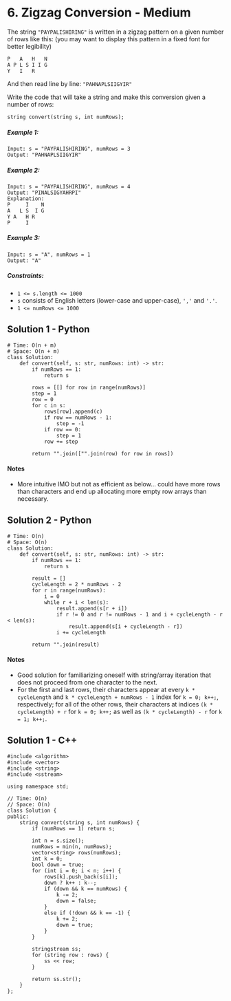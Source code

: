 # 6. Zigzag Conversion - Medium

The string `"PAYPALISHIRING"` is written in a zigzag pattern on a given number of rows like this: (you may want to display this pattern in a fixed font for better legibility)

```
P   A   H   N
A P L S I I G
Y   I   R
```

And then read line by line: `"PAHNAPLSIIGYIR"`

Write the code that will take a string and make this conversion given a number of rows:

```
string convert(string s, int numRows);
```

##### Example 1:

```
Input: s = "PAYPALISHIRING", numRows = 3
Output: "PAHNAPLSIIGYIR"
```

##### Example 2:

```
Input: s = "PAYPALISHIRING", numRows = 4
Output: "PINALSIGYAHRPI"
Explanation:
P     I    N
A   L S  I G
Y A   H R
P     I
```

##### Example 3:

```
Input: s = "A", numRows = 1
Output: "A"
```

##### Constraints:

- `1 <= s.length <= 1000`
- `s` consists of English letters (lower-case and upper-case), `','` and `'.'`.
- `1 <= numRows <= 1000`

## Solution 1 - Python
```
# Time: O(n + m)
# Space: O(n + m)
class Solution:
    def convert(self, s: str, numRows: int) -> str:
        if numRows == 1:
            return s
        
        rows = [[] for row in range(numRows)]
        step = 1
        row = 0
        for c in s:
            rows[row].append(c)
            if row == numRows - 1:
                step = -1
            if row == 0:
                step = 1
            row += step
        
        return "".join(["".join(row) for row in rows])
```

#### Notes
- More intuitive IMO but not as efficient as below... could have more rows than characters and end up allocating more empty row arrays than necessary.

## Solution 2 - Python
```
# Time: O(n)
# Space: O(n)
class Solution:
    def convert(self, s: str, numRows: int) -> str:
        if numRows == 1:
            return s
        
        result = []
        cycleLength = 2 * numRows - 2
        for r in range(numRows):
            i = 0
            while r + i < len(s):
                result.append(s[r + i])
                if r != 0 and r != numRows - 1 and i + cycleLength - r < len(s):
                    result.append(s[i + cycleLength - r])
                i += cycleLength
        
        return "".join(result)
```

#### Notes
- Good solution for familiarizing oneself with string/array iteration that does not proceed from one character to the next.
- For the first and last rows, their characters appear at every `k * cycleLength` and `k * cycleLength + numRows - 1` index for `k = 0; k++;`, respectively; for all of the other rows, their characters at indices `(k * cycleLength) + r` for `k = 0; k++;` as well as `(k * cycleLength) - r` for `k = 1; k++;`.

## Solution 1 - C++
```
#include <algorithm>
#include <vector>
#include <string>
#include <sstream>

using namespace std;

// Time: O(n)
// Space: O(n)
class Solution {
public:
    string convert(string s, int numRows) {
        if (numRows == 1) return s;
        
        int n = s.size();
        numRows = min(n, numRows);
        vector<string> rows(numRows);
        int k = 0;
        bool down = true;
        for (int i = 0; i < n; i++) {
            rows[k].push_back(s[i]);
            down ? k++ : k--;
            if (down && k == numRows) {
                k -= 2;
                down = false;
            }
            else if (!down && k == -1) {
                k += 2;
                down = true;
            }
        }

        stringstream ss;
        for (string row : rows) {
            ss << row;
        }

        return ss.str();
    }
};
```